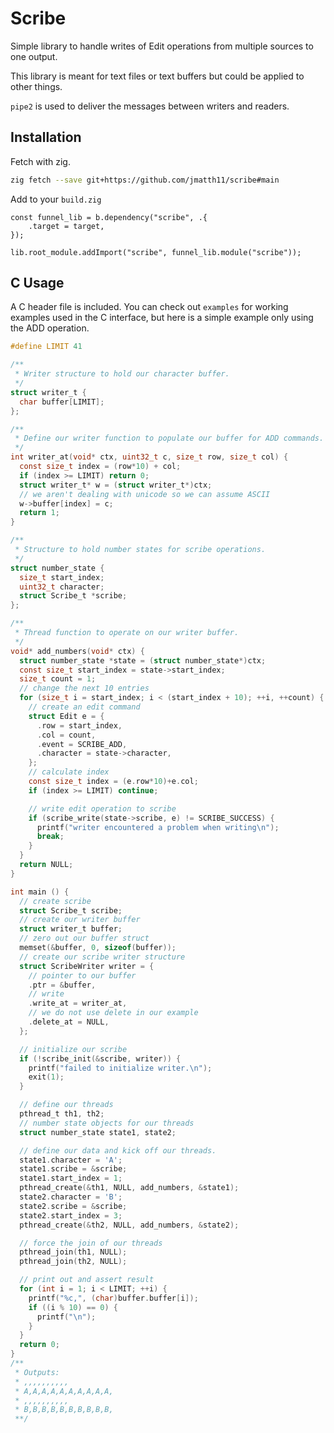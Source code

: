 # Scribe

Simple library to handle writes of Edit operations from multiple sources to one output.

This library is meant for text files or text buffers but could be applied to other things.

`pipe2` is used to deliver the messages between writers and readers.

## Installation

Fetch with zig.

```bash
zig fetch --save git+https://github.com/jmatth11/scribe#main
```

Add to your `build.zig`

```zig
const funnel_lib = b.dependency("scribe", .{
    .target = target,
});

lib.root_module.addImport("scribe", funnel_lib.module("scribe"));
```

## C Usage

A C header file is included. You can check out `examples` for working examples
used in the C interface, but here is a simple example only using the ADD operation.

```c
#define LIMIT 41

/**
 * Writer structure to hold our character buffer.
 */
struct writer_t {
  char buffer[LIMIT];
};

/**
 * Define our writer function to populate our buffer for ADD commands.
 */
int writer_at(void* ctx, uint32_t c, size_t row, size_t col) {
  const size_t index = (row*10) + col;
  if (index >= LIMIT) return 0;
  struct writer_t* w = (struct writer_t*)ctx;
  // we aren't dealing with unicode so we can assume ASCII
  w->buffer[index] = c;
  return 1;
}

/**
 * Structure to hold number states for scribe operations.
 */
struct number_state {
  size_t start_index;
  uint32_t character;
  struct Scribe_t *scribe;
};

/**
 * Thread function to operate on our writer buffer.
 */
void* add_numbers(void* ctx) {
  struct number_state *state = (struct number_state*)ctx;
  const size_t start_index = state->start_index;
  size_t count = 1;
  // change the next 10 entries
  for (size_t i = start_index; i < (start_index + 10); ++i, ++count) {
    // create an edit command
    struct Edit e = {
      .row = start_index,
      .col = count,
      .event = SCRIBE_ADD,
      .character = state->character,
    };
    // calculate index
    const size_t index = (e.row*10)+e.col;
    if (index >= LIMIT) continue;

    // write edit operation to scribe
    if (scribe_write(state->scribe, e) != SCRIBE_SUCCESS) {
      printf("writer encountered a problem when writing\n");
      break;
    }
  }
  return NULL;
}

int main () {
  // create scribe
  struct Scribe_t scribe;
  // create our writer buffer
  struct writer_t buffer;
  // zero out our buffer struct
  memset(&buffer, 0, sizeof(buffer));
  // create our scribe writer structure
  struct ScribeWriter writer = {
    // pointer to our buffer
    .ptr = &buffer,
    // write
    .write_at = writer_at,
    // we do not use delete in our example
    .delete_at = NULL,
  };

  // initialize our scribe
  if (!scribe_init(&scribe, writer)) {
    printf("failed to initialize writer.\n");
    exit(1);
  }

  // define our threads
  pthread_t th1, th2;
  // number state objects for our threads
  struct number_state state1, state2;

  // define our data and kick off our threads.
  state1.character = 'A';
  state1.scribe = &scribe;
  state1.start_index = 1;
  pthread_create(&th1, NULL, add_numbers, &state1);
  state2.character = 'B';
  state2.scribe = &scribe;
  state2.start_index = 3;
  pthread_create(&th2, NULL, add_numbers, &state2);

  // force the join of our threads
  pthread_join(th1, NULL);
  pthread_join(th2, NULL);

  // print out and assert result
  for (int i = 1; i < LIMIT; ++i) {
    printf("%c,", (char)buffer.buffer[i]);
    if ((i % 10) == 0) {
      printf("\n");
    }
  }
  return 0;
}
/**
 * Outputs:
 * ,,,,,,,,,,
 * A,A,A,A,A,A,A,A,A,A,
 * ,,,,,,,,,,
 * B,B,B,B,B,B,B,B,B,B,
 **/
```
